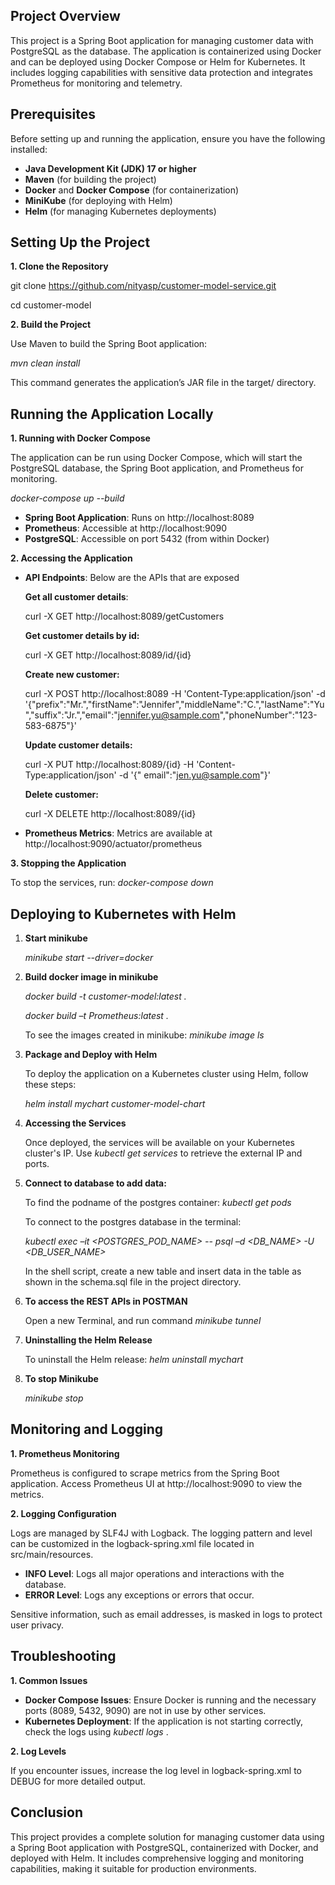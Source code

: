 **Project Overview**
--------------------------------------------------------------------------------------------------------------------------------------------------------
This project is a Spring Boot application for managing customer data with PostgreSQL as the database. The application is containerized using Docker and can be deployed using Docker Compose or Helm for Kubernetes. It includes logging capabilities with sensitive data protection and integrates Prometheus for monitoring and telemetry.

**Prerequisites**
--------------------------------------------------------------------------------------------------------------------------------------------------------
Before setting up and running the application, ensure you have the following installed:

- **Java Development Kit (JDK) 17 or higher**
- **Maven** (for building the project)
- **Docker** and **Docker Compose** (for containerization)
- **MiniKube** (for deploying with Helm)
- **Helm** (for managing Kubernetes deployments)

**Setting Up the Project**
---------------------------------------------------------------------------------------------------------------------------------------------------------
**1. Clone the Repository**

  git clone https://github.com/nityasp/customer-model-service.git

  cd customer-model

**2. Build the Project**

Use Maven to build the Spring Boot application:

_mvn clean install_

This command generates the application’s JAR file in the target/ directory.

**Running the Application Locally**
-----------------------------------------------------------------------------------------------------------------------------------------------------------
**1. Running with Docker Compose**

The application can be run using Docker Compose, which will start the PostgreSQL database, the Spring Boot application, and Prometheus for monitoring.

_docker-compose up --build_

- **Spring Boot Application**: Runs on http://localhost:8089
- **Prometheus**: Accessible at http://localhost:9090
- **PostgreSQL**: Accessible on port 5432 (from within Docker)

**2. Accessing the Application**

- **API Endpoints**: Below are the APIs that are exposed 

  **Get all customer details**: 

  curl -X GET http://localhost:8089/getCustomers

  **Get customer details by id:** 

  curl -X GET http://localhost:8089/id/{id}

  **Create new customer:** 

  curl -X POST http://localhost:8089 -H 'Content-Type:application/json' -d '{"prefix":"Mr.","firstName":"Jennifer","middleName":"C.","lastName":"Yu","suffix":"Jr.","email":"jennifer.yu@sample.com","phoneNumber":"123-583-6875"}'

  **Update customer details:**

  curl -X PUT http://localhost:8089/{id} -H 'Content-Type:application/json' -d '{" email":"jen.yu@sample.com"}'

  **Delete customer:**

  curl -X DELETE http://localhost:8089/{id}

- **Prometheus Metrics**: Metrics are available at http://localhost:9090/actuator/prometheus

**3. Stopping the Application**

To stop the services, run: _docker-compose down_

**Deploying to Kubernetes with Helm**
--------------------------------------------------------------------------------------------------------------------------------------------------------------
1. **Start minikube** 

   _minikube start --driver=docker_

2. **Build docker image in minikube** 

    _docker build -t customer-model:latest ._

    _docker build –t Prometheus:latest ._

   To see the images created in minikube: _minikube image ls_

3. **Package and Deploy with Helm**

   To deploy the application on a Kubernetes cluster using Helm, follow these steps:

   _helm install mychart customer-model-chart_

4. **Accessing the Services**

   Once deployed, the services will be available on your Kubernetes cluster's IP. Use   _kubectl get services_ to retrieve the external IP and ports.

5. **Connect to database to add data:**

   To find the podname of the postgres container: _kubectl get pods_

   To connect to the postgres database in the terminal: 

   _kubectl exec –it <POSTGRES\_POD\_NAME> -- psql –d <DB\_NAME> -U <DB\_USER\_NAME>_

   In the shell script, create a new table and insert data in the table as shown in the schema.sql file in the project directory.

6. **To access the REST APIs in POSTMAN** 

   Open a new Terminal, and run command _minikube tunnel_

7. **Uninstalling the Helm Release**

   To uninstall the Helm release: _helm uninstall mychart_

8. **To stop Minikube**

   _minikube stop_

**Monitoring and Logging**
--------------------------------------------------------------------------------------------------------------------------------------------------------------
**1. Prometheus Monitoring**

Prometheus is configured to scrape metrics from the Spring Boot application. Access Prometheus UI at http://localhost:9090 to view the metrics.

**2. Logging Configuration**

Logs are managed by SLF4J with Logback. The logging pattern and level can be customized in the logback-spring.xml file located in src/main/resources.

- **INFO Level**: Logs all major operations and interactions with the database.
- **ERROR Level**: Logs any exceptions or errors that occur.

Sensitive information, such as email addresses, is masked in logs to protect user privacy.

**Troubleshooting**
----------------------------------------------------------------------------------------------------------------------------------------------------------------
**1. Common Issues**

- **Docker Compose Issues**: Ensure Docker is running and the necessary ports (8089, 5432, 9090) are not in use by other services.
- **Kubernetes Deployment**: If the application is not starting correctly, check the logs using _kubectl logs <pod-name>_.

**2. Log Levels**

If you encounter issues, increase the log level in logback-spring.xml to DEBUG for more detailed output.

**Conclusion**
------------------------------------------------------------------------------------------------------------------------------------------------------------------
This project provides a complete solution for managing customer data using a Spring Boot application with PostgreSQL, containerized with Docker, and deployed with Helm. It includes comprehensive logging and monitoring capabilities, making it suitable for production environments.


